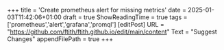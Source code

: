+++
title = 'Create prometheus alert for missing metrics'
date = 2025-01-03T11:42:06+01:00
draft = true
ShowReadingTime = true
tags = ['prometheus','alert','grafana','promql']
[editPost]
URL = "https://github.com/ftith/ftith.github.io/edit/main/content"
Text = "Suggest Changes"
appendFilePath = true
+++
